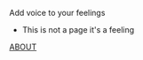  Add voice to your feelings
 - This is not a page it's a feeling
 
 [ABOUT](https://github.com/dsbrsarma/true-feelings-voice.wiki.git)


 <div class='embedsocial-instagram' data-ref="d1abed2df77cd246619ccf9e2285b7e183630eb2"></div><script>(function(d, s, id){var js; if (d.getElementById(id)) {return;} js = d.createElement(s); js.id = id; js.src = "https://embedsocial.com/embedscript/in.js"; d.getElementsByTagName("head")[0].appendChild(js);}(document, "script", "EmbedSocialInstagramScript"));</script>
 
 
